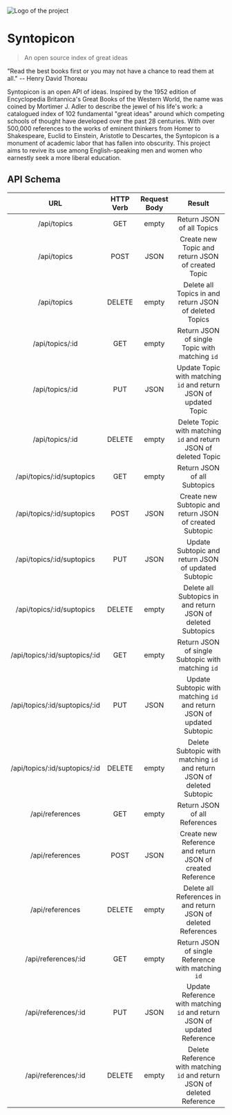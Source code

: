 ![Logo of the project](http://media.gettyimages.com/photos/mortimer-j-adler-surrounded-by-his-great-ideas-picture-id50447930?s=594x594)

# Syntopicon
> An open source index of great ideas

"Read the best books first or you may not have a chance to read them at all." -- Henry David Thoreau

Syntopicon is an open API of ideas. Inspired by the 1952 edition of Encyclopedia Britannica's Great Books of the Western World, the name was coined by Mortimer J. Adler to describe the jewel of his life's work: a catalogued index of 102 fundamental "great ideas" around which competing schools of thought have developed over the past 28 centuries. With over 500,000 references to the works of eminent thinkers from Homer to Shakespeare, Euclid to Einstein, Aristotle to Descartes, the Syntopicon is a monument of academic labor that has fallen into obscurity. This project aims to revive its use among English-speaking men and women who earnestly seek a more liberal education.

## API Schema

|      URL                      | HTTP Verb | Request Body |                        Result                                           |
|:-----------------------------:|:---------:|:------------:|:-----------------------------------------------------------------------:|
| /api/topics                   |    GET    |    empty     |                                                Return JSON of all Topics|
| /api/topics                   |    POST   |     JSON     |                        Create new Topic and return JSON of created Topic|
| /api/topics                   |   DELETE  |    empty     |                   Delete all Topics in and return JSON of deleted Topics|
| /api/topics/:id               |    GET    |    empty     |                           Return JSON of single Topic with matching `id`|
| /api/topics/:id               |    PUT    |     JSON     |         Update Topic with matching `id` and return JSON of updated Topic|
| /api/topics/:id               |   DELETE  |    empty     |         Delete Topic with matching `id` and return JSON of deleted Topic|
| /api/topics/:id/suptopics     |    GET    |    empty     |                                             Return JSON of all Subtopics|
| /api/topics/:id/suptopics     |    POST   |     JSON     |                  Create new Subtopic and return JSON of created Subtopic|
| /api/topics/:id/suptopics     |    PUT    |     JSON     |                      Update Subtopic and return JSON of updated Subtopic|
| /api/topics/:id/suptopics     |   DELETE  |    empty     |             Delete all Subtopics in and return JSON of deleted Subtopics|
| /api/topics/:id/suptopics/:id |    GET    |    empty     |                        Return JSON of single Subtopic with matching `id`|
| /api/topics/:id/suptopics/:id |    PUT    |     JSON     |   Update Subtopic with matching `id` and return JSON of updated Subtopic|
| /api/topics/:id/suptopics/:id |   DELETE  |    empty     |   Delete Subtopic with matching `id` and return JSON of deleted Subtopic|
| /api/references               |    GET    |    empty     |                                            Return JSON of all References|
| /api/references               |    POST   |     JSON     |                Create new Reference and return JSON of created Reference|
| /api/references               |   DELETE  |    empty     |           Delete all References in and return JSON of deleted References|
| /api/references/:id           |    GET    |    empty     |                       Return JSON of single Reference with matching `id`|
| /api/references/:id           |    PUT    |     JSON     | Update Reference with matching `id` and return JSON of updated Reference|
| /api/references/:id           |   DELETE  |    empty     | Delete Reference with matching `id` and return JSON of deleted Reference|

<!--
## Installing / Getting started

A quick introduction of the minimal setup you need to get a hello world up &
running.

```shell
commands here
```

Here you should say what actually happens when you execute the code above.

## Developing

### Built With
List main libraries, frameworks used including versions (React, Angular etc...)

### Prerequisites
What is needed to set up the dev environment. For instance, global dependencies or any other tools. include download links.


### Setting up Dev

Here's a brief intro about what a developer must do in order to start developing
the project further:

```shell
git clone https://github.com/your/your-project.git
cd your-project/
packagemanager install
```

And state what happens step-by-step. If there is any virtual environment, local server or database feeder needed, explain here.

### Building

If your project needs some additional steps for the developer to build the
project after some code changes, state them here. for example:

```shell
./configure
make
make install
```

Here again you should state what actually happens when the code above gets
executed.

### Deploying / Publishing
give instructions on how to build and release a new version
In case there's some step you have to take that publishes this project to a
server, this is the right time to state it.

```shell
packagemanager deploy your-project -s server.com -u username -p password
```

And again you'd need to tell what the previous code actually does.

## Versioning

We can maybe use [SemVer](http://semver.org/) for versioning. For the versions available, see the [link to tags on this repository](/tags).


## Configuration

Here you should write what are all of the configurations a user can enter when
using the project.

## Tests

Describe and show how to run the tests with code examples.
Explain what these tests test and why.

```shell
Give an example
```

## Style guide

Explain your code style and show how to check it.

## Api Reference

If the api is external, link to api documentation. If not describe your api including authentication methods as well as explaining all the endpoints with their required parameters.


## Database

Explaining what database (and version) has been used. Provide download links.
Documents your database design and schemas, relations etc...

## Licensing

State what the license is and how to find the text version of the license.

-->
